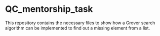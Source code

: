 # QC_mentorship_task

This repository contains the necessary files to show how a Grover search algorithm can be implemented to find out a missing element from a list.
